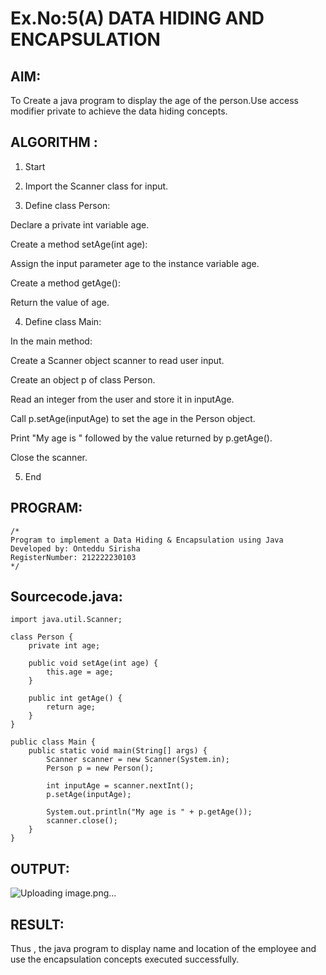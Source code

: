 # Ex.No:5(A)  DATA HIDING AND ENCAPSULATION
## AIM:
To Create a java program to display the age of the person.Use access modifier private to achieve the data hiding concepts.

## ALGORITHM :
1. Start

2.  Import the Scanner class for input.

3. Define class Person:

 Declare a private int variable age.
 
 Create a method setAge(int age):
 
 Assign the input parameter age to the instance variable age.
 
 Create a method getAge():
 
 Return the value of age.

4. Define class Main:

 In the main method:
 
 Create a Scanner object scanner to read user input.
 
 Create an object p of class Person.
 
 Read an integer from the user and store it in inputAge.
 
 Call p.setAge(inputAge) to set the age in the Person object.
 
 Print "My age is " followed by the value returned by p.getAge().
 
 Close the scanner.

5. End


## PROGRAM:
 ```
/*
Program to implement a Data Hiding & Encapsulation using Java
Developed by: Onteddu Sirisha
RegisterNumber: 212222230103
*/
```

## Sourcecode.java:

```
import java.util.Scanner;

class Person {
    private int age;

    public void setAge(int age) {
        this.age = age;
    }

    public int getAge() {
        return age;
    }
}

public class Main {
    public static void main(String[] args) {
        Scanner scanner = new Scanner(System.in);
        Person p = new Person();

        int inputAge = scanner.nextInt();
        p.setAge(inputAge);

        System.out.println("My age is " + p.getAge());
        scanner.close();
    }
}
```

## OUTPUT:

![Uploading image.png…]()


## RESULT:
Thus , the  java program to display name and location of the employee and use the encapsulation concepts executed successfully.
